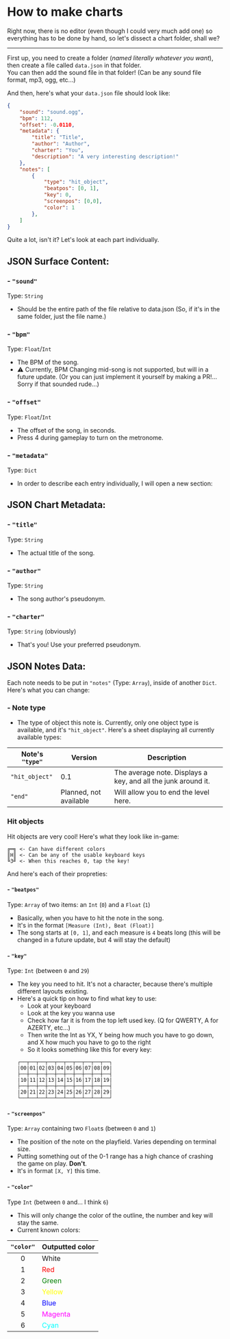 # How to make charts

Right now, there is no editor (even though I could very much add one) so everything has to be done by hand, so let's dissect a chart folder, shall we?

------

First up, you need to create a folder (*named literally whatever you want*), then create a file called `data.json` in that folder.<br/>
You can then add the sound file in that folder! (Can be any sound file format, mp3, ogg, etc...)

And then, here's what your `data.json` file should look like:
```json
{
    "sound": "sound.ogg",
    "bpm": 112,
    "offset": -0.0110,
    "metadata": {
        "title": "Title",
        "author": "Author",
        "charter": "You",
        "description": "A very interesting description!"
    },
    "notes": [
        { 
            "type": "hit_object", 
            "beatpos": [0, 1],       
            "key": 0, 
            "screenpos": [0,0],     
            "color": 1 
        },
    ]
}
```

Quite a lot, isn't it? Let's look at each part individually.

## JSON Surface Content:

### - `"sound"`

Type: `String`
- Should be the entire path of the file relative to data.json (So, if it's in the same folder, just the file name.)


### - `"bpm"`

Type: `Float`/`Int`
- The BPM of the song.
- ⚠ Currently, BPM Changing mid-song is not supported, but will in a future update. (Or you can just implement it yourself by making a PR!... Sorry if that sounded rude...)

### - `"offset"`

Type: `Float`/`Int`
- The offset of the song, in seconds.
- Press 4 during gameplay to turn on the metronome.

### - `"metadata"`

Type: `Dict`
- In order to describe each entry individually, I will open a new section:

## JSON Chart Metadata:

### - `"title"`

Type: `String`
- The actual title of the song.

### - `"author"`

Type: `String` 
- The song author's pseudonym.

### - `"charter"`

Type: `String` (obviously)
- That's you! Use your preferred pseudonym.

## JSON Notes Data:

Each note needs to be put in `"notes"` (Type: `Array`), inside of another `Dict`. Here's what you can change:

### - Note type
- The type of object this note is. Currently, only one object type is available, and it's `"hit_object"`. Here's a sheet displaying all currently available types:

|Note's `"type"`|Version|Description|
|--|--|--|
|`"hit_object"`|0.1|The average note. Displays a key, and all the junk around it.|
|`"end"`|Planned, not available|Will allow you to end the level here.|

### Hit objects
Hit objects are very cool! Here's what they look like in-game:
```
╔═╗ <- Can have different colors
║H║ <- Can be any of the usable keyboard keys
╚3╝ <- When this reaches 0, tap the key!
```

And here's each of their propreties:

#### - `"beatpos"`

Type: `Array` of two items: an `Int` (`0`) and a `Float` (`1`)
- Basically, when you have to hit the note in the song.
- It's in the format `[Measure (Int), Beat (Float)]`
- The song starts at `[0, 1]`, and each measure is `4` beats long (this will be changed in a future update, but 4 will stay the default)

#### - `"key"`

Type: `Int` (between `0` and `29`)
- The key you need to hit. It's not a character, because there's multiple different layouts existing.
- Here's a quick tip on how to find what key to use:
    - Look at your keyboard
    - Look at the key you wanna use
    - Check how far it is from the top left used key. (Q for QWERTY, A for AZERTY, etc...)
    - Then write the Int as YX, Y being how much you have to go down, and X how much you have to go to the right
    - So it looks something like this for every key:<br/>
    ```
    ┌──┬──┬──┬──┬──┬──┬──┬──┬──┬──┐
    |00|01|02|03|04|05|06|07|08|09|
    ├──┼──┼──┼──┼──┼──┼──┼──┼──┼──┤
    |10|11|12|13|14|15|16|17|18|19|
    ├──┼──┼──┼──┼──┼──┼──┼──┼──┼──┤
    |20|21|22|23|24|25|26|27|28|29|
    └──┴──┴──┴──┴──┴──┴──┴──┴──┴──┘
    ```

#### - `"screenpos"`

Type: `Array` containing two `Float`s (between `0` and `1`)
- The position of the note on the playfield. Varies depending on terminal size.
- Putting something out of the 0-1 range has a high chance of crashing the game on play. **Don't**.
- It's in format `[X, Y]` this time.

#### - `"color"`

Type `Int` (between `0` and... I think `6`)

- This will only change the color of the outline, the number and key will stay the same.
- Current known colors:

|`"color"`|Outputted color|
|:-------:|---------------|
|    0    |White                                        |
|    1    |<span style="color:red">Red</span>           |
|    2    |<span style="color:green">Green</span>       |
|    3    |<span style="color:yellow">Yellow</span>     |
|    4    |<span style="color:blue">Blue</span>         |
|    5    |<span style="color:magenta">Magenta</span>   |
|    6    |<span style="color:cyan">Cyan</span>         |